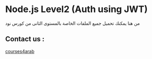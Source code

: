 # Node.js Level2 (Auth using JWT)

من هنا يمكنك تحميل جميع الملفات الخاصة بالمستوى الثانى من كورس نود


## Contact us  :

[courses4arab](https://courses4arab.com/)